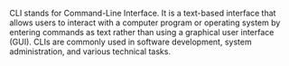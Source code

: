CLI stands for Command-Line Interface. It is a text-based interface that allows users to interact with a computer program or operating system by entering commands as text rather than using a graphical user interface (GUI). CLIs are commonly used in software development, system administration, and various technical tasks.